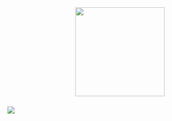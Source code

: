 <body background = 'linear-gradient(308deg, rgba(20,51,3,1) 0%, rgba(26,31,0,1) 52%, rgba(97,79,0,1) 100%)'>
  
<div align="center">
  <img height="200" src="https://cdn.svgator.com/images/2021/10/solar-system-animation.svg" />
</div>

###

![](https://github-readme-stats.vercel.app/api/top-langs/?username=RovshenLight&theme=neon&hide_border=false&include_all_commits=false&count_private=false&layout=compact)

</body>
